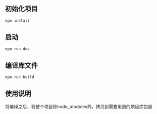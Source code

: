 ## 初始化项目
```js
npm install
```

## 启动
```js
npm run dev
```

## 编译库文件
```js
npm run build
```

## 使用说明
将编译之后，将整个项目除node_modules外，拷贝到需要用到的项目库包里